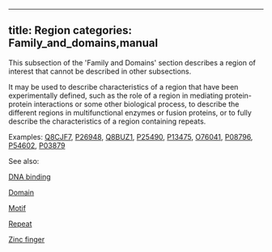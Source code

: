 
---
title: Region
categories: Family_and_domains,manual
---

This subsection of the 'Family and Domains' section describes a region of interest that cannot be described in other subsections.

It may be used to describe characteristics of a region that have been experimentally defined, such as the role of a region in mediating protein-protein interactions or some other biological process, to describe the different regions in multifunctional enzymes or fusion proteins, or to fully describe the characteristics of a region containing repeats.

Examples: [Q8CJF7](http://www.uniprot.org/uniprot/Q8CJF7#family_and_domains), [P26948](http://www.uniprot.org/uniprot/P26948#family_and_domains), [Q8BUZ1](http://www.uniprot.org/uniprot/Q8BUZ1#family_and_domains), [P25490](http://www.uniprot.org/uniprot/P25490#family_and_domains), [P13475](http://www.uniprot.org/uniprot/P13475#family_and_domains), [O76041](http://www.uniprot.org/uniprot/O76041#family_and_domains), [P08796](http://www.uniprot.org/uniprot/P08796#family_and_domains), [P54602](http://www.uniprot.org/uniprot/P54602#family_and_domains), [P03879](http://www.uniprot.org/uniprot/P03879#family_and_domains)

See also:

[DNA binding](http://www.uniprot.org/help/dna%5Fbind)  
  
[Domain](http://www.uniprot.org/help/domain)  
  
[Motif](http://www.uniprot.org/help/motif)  
  
[Repeat](http://www.uniprot.org/help/repeat)  
  
[Zinc finger](http://www.uniprot.org/help/zn%5Ffing)
        